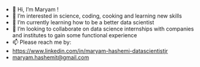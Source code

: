 - 👋 Hi, I’m Maryam !
- 👀 I’m interested in science, coding, cooking and learning new skills
- 🌱 I’m currently learning how to be a better data scientist
- 💞️ I’m looking to collaborate on data science internships with companies and institutes to gain some functional experience
- 📫 Please reach me by:
-  https://www.linkedin.com/in/maryam-hashemi-datascientistjr
- maryam.hashemit@gmail.com


